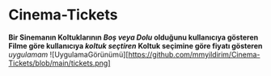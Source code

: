 # Cinema-Tickets
**Bir Sinemanın Koltuklarının *Boş veya Dolu* olduğunu kullanıcıya gösteren
Filme göre kullanıcıya *koltuk seçtiren*
Koltuk seçimine göre fiyatı gösteren** *uygulamam*
![UygulamaGörünümü][https://github.com/mmyildirim/Cinema-Tickets/blob/main/tickets.png]
